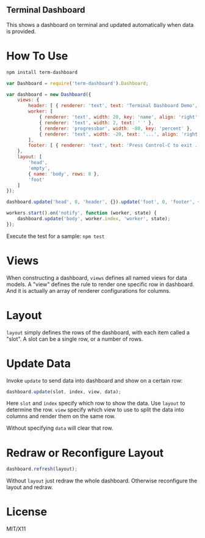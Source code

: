 Terminal Dashboard
------------------

This shows a dashboard on terminal and updated automatically when data is provided.

How To Use
==========

```bash
npm install term-dashboard
```

```javascript
var Dashboard = require('term-dashboard').Dashboard;

var dashboard = new Dashboard({
    views: {
        header: [ { renderer: 'text', text: 'Terminal Dashboard Demo', fg: 'brightWhite', styles: ['bold', 'underline'] } ],
        worker: [
            { renderer: 'text', width: 20, key: 'name', align: 'right' },
            { renderer: 'text', width: 2, text: ' ' },
            { renderer: 'progressbar', width: -80, key: 'percent' },
            { renderer: 'text', width: -20, text: '...', align: 'right' }
        ],
        footer: [ { renderer: 'text', text: 'Press Control-C to exit ...' } ]
    },
    layout: [
        'head',
        'empty',
        { name: 'body', rows: 8 },
        'foot'
    ]
});

dashboard.update('head', 0, 'header', {}).update('foot', 0, 'footer', {});

workers.start().on('notify', function (worker, state) {
    dashboard.update('body', worker.index, 'worker', state);
});
```

Execute the test for a sample: `npm test`

Views
=====

When constructing a dashboard, `views` defines all named views for data models.
A "view" defines the rule to render one specific row in dashboard.
And it is actually an array of renderer configurations for columns.

Layout
======

`layout` simply defines the rows of the dashboard, with each item called a "slot".
A slot can be a single row, or a number of rows.

Update Data
===========

Invoke `update` to send data into dashboard and show on a certain row:

```javascript
dashboard.update(slot, index, view, data);
```

Here `slot` and `index` specify which row to show the data. Use `layout` to determine the row.
`view` specify which view to use to split the data into columns and render them on the same row.

Without specifying `data` will clear that row.

Redraw or Reconfigure Layout
============================

```javascript
dashboard.refresh(layout);
```

Without `layout` just redraw the whole dashboard. Otherwise reconfigure the layout and redraw.

License
=======

MIT/X11